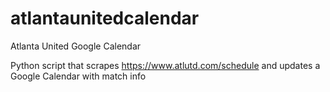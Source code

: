 # atlantaunitedcalendar
Atlanta United Google Calendar 

Python script that scrapes https://www.atlutd.com/schedule and updates a Google Calendar with match info
